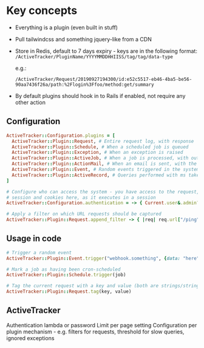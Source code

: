 # Key concepts

* Everything is a plugin (even built in stuff)
* Pull tailwindcss and something jquery-like from a CDN
* Store in Redis, default to 7 days expiry - keys are in the following format:
  `/ActiveTracker/PluginName/YYYYMMDDHHIISS/tag/tag/data-type`

  e.g.:

  `/ActiveTracker/Request/20190927194300/id:e52c5517-eb46-4ba5-be56-90aa7436f26a/path:%2Flogin%3Ffoo/method:get/summary`

* By default plugins should hook in to Rails if enabled, not require any other action

## Configuration

```ruby
ActiveTracker::Configuration.plugins = [
  ActiveTracker::Plugin::Request, # Entire request log, with response
  ActiveTracker::Plugin::Schedule, # When a scheduled job is queued
  ActiveTracker::Plugin::Exception, # When an exception is raised
  ActiveTracker::Plugin::ActiveJob, # When a job is processed, with output
  ActiveTracker::Plugin::ActionMail, # When an email is sent, with the body
  ActiveTracker::Plugin::Event, # Random events triggered in the system
  ActiveTracker::Plugin::ActiveRecord, # Queries performed with ms taken
]

# Configure who can access the system - you have access to the request,
# session and cookies here, as it executes in a session
ActiveTracker::Configuration.authentication = -> { Current.user&.admin? }

# Apply a filter on which URL requests should be captured
ActiveTracker::Plugin::Request.append_filter -> { |req| req.url["/ping"] }
```

## Usage in code

```ruby
# Trigger a random event
ActiveTracker::Plugin::Event.trigger("webhook.something", {data: "here"})

# Mark a job as having been cron-scheduled
ActiveTracker::Plugin::Schedule.trigger(job)

# Tag the current request with a key and value (both are strings/string-like)
ActiveTracker::Plugin::Request.tag(key, value)
```

## ActiveTracker

Authentication lambda or password
Limit per page setting
Configuration per plugin mechanism - e.g. filters for requests, threshold for slow queries, ignored exceptions
